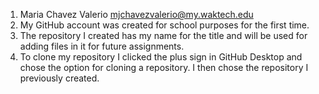 1. Maria Chavez Valerio mjchavezvalerio@my.waktech.edu
2. My GitHub account was created for school purposes for the first time.
3. The repository I created has my name for the title and will be used for adding files in it for future assignments.
4. To clone my repository I clicked the plus sign in GitHub Desktop and chose the option for cloning a repository. I then chose the repository I previously created.
